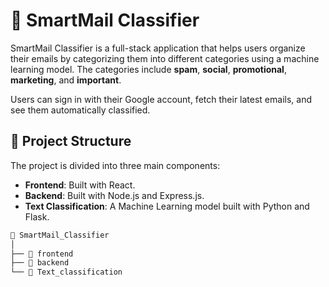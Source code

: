 # 📧 SmartMail Classifier

SmartMail Classifier is a full-stack application that helps users organize their emails by categorizing them into different categories using a machine learning model. The categories include **spam**, **social**, **promotional**, **marketing**, and **important**. 

Users can sign in with their Google account, fetch their latest emails, and see them automatically classified.

## 📁 Project Structure

The project is divided into three main components:

- **Frontend**: Built with React.
- **Backend**: Built with Node.js and Express.js.
- **Text Classification**: A Machine Learning model built with Python and Flask.

```bash
📂 SmartMail_Classifier
│
├── 📁 frontend
├── 📁 backend
└── 📁 Text_classification


